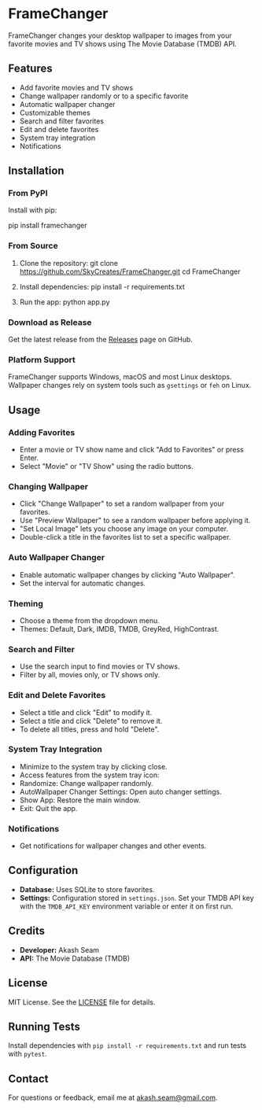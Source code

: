 # FrameChanger

FrameChanger changes your desktop wallpaper to images from your favorite movies and TV shows using The Movie Database (TMDB) API.

## Features

- Add favorite movies and TV shows
- Change wallpaper randomly or to a specific favorite
- Automatic wallpaper changer
- Customizable themes
- Search and filter favorites
- Edit and delete favorites
- System tray integration
- Notifications

## Installation

### From PyPI

Install with pip:

pip install framechanger

### From Source

1. Clone the repository:
git clone https://github.com/SkyCreates/FrameChanger.git
cd FrameChanger

2. Install dependencies:
pip install -r requirements.txt

3. Run the app:
python app.py

### Download as Release

Get the latest release from the [Releases](https://github.com/SkyCreates/FrameChanger/releases) page on GitHub.

### Platform Support

FrameChanger supports Windows, macOS and most Linux desktops. Wallpaper changes rely on system tools such as `gsettings` or `feh` on Linux.

## Usage

### Adding Favorites

- Enter a movie or TV show name and click "Add to Favorites" or press Enter.
- Select "Movie" or "TV Show" using the radio buttons.

### Changing Wallpaper

- Click "Change Wallpaper" to set a random wallpaper from your favorites.
- Use "Preview Wallpaper" to see a random wallpaper before applying it.
- "Set Local Image" lets you choose any image on your computer.
- Double-click a title in the favorites list to set a specific wallpaper.

### Auto Wallpaper Changer

- Enable automatic wallpaper changes by clicking "Auto Wallpaper".
- Set the interval for automatic changes.

### Theming

- Choose a theme from the dropdown menu.
- Themes: Default, Dark, IMDB, TMDB, GreyRed, HighContrast.

### Search and Filter

- Use the search input to find movies or TV shows.
- Filter by all, movies only, or TV shows only.

### Edit and Delete Favorites

- Select a title and click "Edit" to modify it.
- Select a title and click "Delete" to remove it.
- To delete all titles, press and hold "Delete".

### System Tray Integration

- Minimize to the system tray by clicking close.
- Access features from the system tray icon:
- Randomize: Change wallpaper randomly.
- AutoWallpaper Changer Settings: Open auto changer settings.
- Show App: Restore the main window.
- Exit: Quit the app.

### Notifications

- Get notifications for wallpaper changes and other events.

## Configuration

- **Database:** Uses SQLite to store favorites.
- **Settings:** Configuration stored in `settings.json`. Set your TMDB API key with the `TMDB_API_KEY` environment variable or enter it on first run.

## Credits

- **Developer:** Akash Seam
- **API:** The Movie Database (TMDB)

## License

MIT License. See the [LICENSE](LICENSE) file for details.
## Running Tests

Install dependencies with `pip install -r requirements.txt` and run tests with `pytest`.


## Contact

For questions or feedback, email me at akash.seam@gmail.com.
